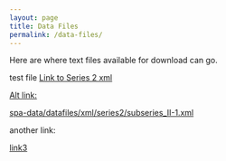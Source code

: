 ```yaml
---
layout: page
title: Data Files
permalink: /data-files/
---
```


Here are where text files available for download can go.

test file
<a href="/datafiles/xml/series2/subseries_II-1.xml">Link to Series 2 xml</a>

<a href="spa-data/datafiles/xml/series2/subseries_II-1.xml">Alt link:

spa-data/datafiles/xml/series2/subseries_II-1.xml</a>


another link:

<a href="datafiles/xml/series2/subseries_II-1.xml">link3</a>
